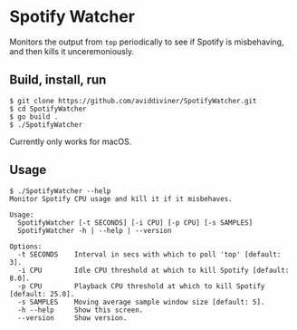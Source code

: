# Spotify Watcher
Monitors the output from `top` periodically to see if Spotify is misbehaving, and then kills it unceremoniously.

## Build, install, run
```console
$ git clone https://github.com/aviddiviner/SpotifyWatcher.git
$ cd SpotifyWatcher
$ go build .
$ ./SpotifyWatcher
```

Currently only works for macOS.

## Usage
```console
$ ./SpotifyWatcher --help
Monitor Spotify CPU usage and kill it if it misbehaves.

Usage:
  SpotifyWatcher [-t SECONDS] [-i CPU] [-p CPU] [-s SAMPLES]
  SpotifyWatcher -h | --help | --version

Options:
  -t SECONDS    Interval in secs with which to poll 'top' [default: 3].
  -i CPU        Idle CPU threshold at which to kill Spotify [default: 8.0].
  -p CPU        Playback CPU threshold at which to kill Spotify [default: 25.0].
  -s SAMPLES    Moving average sample window size [default: 5].
  -h --help     Show this screen.
  --version     Show version.
```
